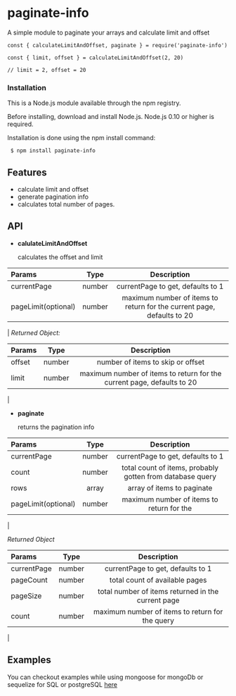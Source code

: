 # paginate-info
A simple module to paginate your arrays and calculate limit and offset

```
const { calculateLimitAndOffset, paginate } = require('paginate-info')

const { limit, offset } = calculateLimitAndOffset(2, 20)

// limit = 2, offset = 20
```

### Installation
This is a Node.js module available through the npm registry.

Before installing, download and install Node.js. Node.js 0.10 or higher is required.

Installation is done using the npm install command:

` $ npm install paginate-info`

## Features
- calculate limit and offset
- generate pagination info
- calculates total number of pages.

## API
- **calulateLimitAndOffset**

  calculates the offset and limit

| Params                 | Type  | Description 
| :------------------------| :----------: | :------: |
|  currentPage |  number | currentPage to get, defaults to 1
|  pageLimit(optional)  |  number | maximum number of items to return for the current page, defaults to 20
|
 *Returned Object:*
 
| Params                 | Type  | Description 
| :------------------------| :----------: | :------: |
|  offset |  number | number of items to skip or offset
|  limit  |  number | maximum number of items to return for the current page, defaults to 20
|

- **paginate**

  returns the pagination info

| Params                 | Type  | Description 
| :------------------------| :----------: | :------: |
|  currentPage |  number | currentPage to get, defaults to 1 
|  count  |  number | total count of items, probably gotten from database query
|  rows   | array   | array of items to paginate
|  pageLimit(optional)  |  number | maximum number of items to return for the 
|

  *Returned Object*


| Params                 | Type  | Description 
| :------------------------| :----------: | :------: |
|  currentPage |  number | currentPage to get, defaults to 1 
|  pageCount  |  number | total count of available pages
|  pageSize   | number   | total number of items returned in the current page
|  count  |  number | maximum number of items to return for the query
|

## Examples
  You can checkout examples while using mongoose for mongoDb or sequelize for SQL or postgreSQL [here](https://github.com/Mcdavid95/paginate-info/blob/master/example.js)
